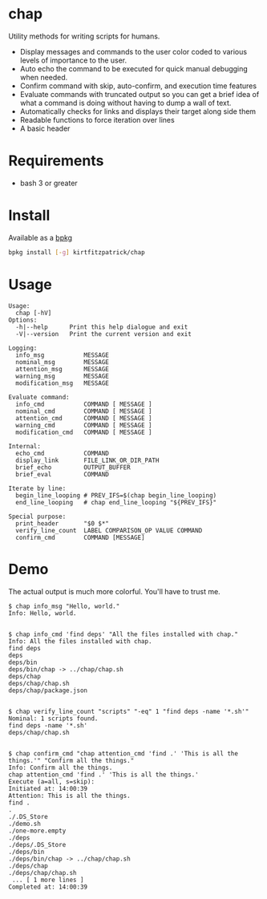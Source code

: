 # chap

Utility methods for writing scripts for humans. 

- Display messages and commands to the user color coded to various levels of 
  importance to the user.
- Auto echo the command to be executed for quick manual debugging when needed.
- Confirm command with skip, auto-confirm, and execution time features
- Evaluate commands with truncated output so you can get a brief idea of what 
  a command is doing without having to dump a wall of text.
- Automatically checks for links and displays their target along side them
- Readable functions to force iteration over lines
- A basic header


# Requirements
- bash 3 or greater

# Install

Available as a [bpkg](http://www.bpkg.sh/)
```sh
bpkg install [-g] kirtfitzpatrick/chap
```

# Usage
```
Usage:
  chap [-hV]
Options:
  -h|--help      Print this help dialogue and exit
  -V|--version   Print the current version and exit

Logging:
  info_msg           MESSAGE
  nominal_msg        MESSAGE
  attention_msg      MESSAGE
  warning_msg        MESSAGE
  modification_msg   MESSAGE

Evaluate command:
  info_cmd           COMMAND [ MESSAGE ]
  nominal_cmd        COMMAND [ MESSAGE ]
  attention_cmd      COMMAND [ MESSAGE ]
  warning_cmd        COMMAND [ MESSAGE ]
  modification_cmd   COMMAND [ MESSAGE ]

Internal:
  echo_cmd           COMMAND
  display_link       FILE_LINK_OR_DIR_PATH
  brief_echo         OUTPUT_BUFFER
  brief_eval         COMMAND

Iterate by line:
  begin_line_looping # PREV_IFS=$(chap begin_line_looping)
  end_line_looping   # chap end_line_looping "${PREV_IFS}"

Special purpose:
  print_header       "$0 $*"
  verify_line_count  LABEL COMPARISON_OP VALUE COMMAND
  confirm_cmd        COMMAND [MESSAGE]
```

# Demo

The actual output is much more colorful. You'll have to trust me.
```
$ chap info_msg "Hello, world."
Info: Hello, world. 


$ chap info_cmd 'find deps' "All the files installed with chap."
Info: All the files installed with chap. 
find deps
deps
deps/bin
deps/bin/chap -> ../chap/chap.sh
deps/chap
deps/chap/chap.sh
deps/chap/package.json


$ chap verify_line_count "scripts" "-eq" 1 "find deps -name '*.sh'"
Nominal: 1 scripts found. 
find deps -name '*.sh'
deps/chap/chap.sh


$ chap confirm_cmd "chap attention_cmd 'find .' 'This is all the things.'" "Confirm all the things."
Info: Confirm all the things. 
chap attention_cmd 'find .' 'This is all the things.'
Execute (a=all, s=skip): 
Initiated at: 14:00:39
Attention: This is all the things. 
find .
.
./.DS_Store
./demo.sh
./one-more.empty
./deps
./deps/.DS_Store
./deps/bin
./deps/bin/chap -> ../chap/chap.sh
./deps/chap
./deps/chap/chap.sh
 ... [ 1 more lines ]
Completed at: 14:00:39
```